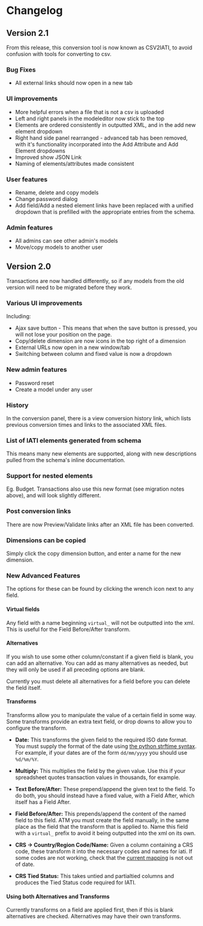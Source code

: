 # Changelog

## Version 2.1

From this release, this conversion tool is now known as CSV2IATI, to avoid confusion with tools for converting to csv.

### Bug Fixes

* All external links should now open in a new tab

### UI improvements

* More helpful errors when a file that is not a csv is uploaded
* Left and right panels in the modeleditor now stick to the top
* Elements are ordered consistently in outputted XML, and in the add new element dropdown
* Right hand side panel rearranged - advanced tab has been removed, with it's functionality incorporated into the Add Attribute and Add Element dropdowns
* Improved show JSON Link
* Naming of elements/attributes made consistent

### User features 
* Rename, delete and copy models
* Change password dialog
* Add field/Add a nested element links have been replaced with a unified dropdown that is prefilled with the appropriate entries from the schema. 

### Admin features

* All admins can see other admin's models 
* Move/copy models to another user

## Version 2.0
Transactions are now handled differently, so if any models from the old version will need to be migrated before they work.

### Various UI improvements
Including:

* Ajax save button - This means that when the save button is pressed, you will not lose your position on the page.
* Copy/delete dimension are now icons in the top right of a dimension
* External URLs now open in a new window/tab
* Switching between column and fixed value is now a dropdown

### New admin features

* Password reset
* Create a model under any user

### History

In the conversion panel, there is a view conversion history link, which lists previous conversion times and links to the associated XML files.

### List of IATI elements generated from schema

This means many new elements are supported, along with new descriptions pulled from the schema's inline documentation.

### Support for nested elements

Eg. Budget. Transactions also use this new format (see migration notes above), and will look slightly different.

### Post conversion links

There are now Preview/Validate links after an XML file has been converted.

### Dimensions can be copied

Simply click the copy dimension button, and enter a name for the new dimension.

### New Advanced Features
The options for these can be found by clicking the wrench icon next to any field.

#### Virtual fields

Any field with a name beginning `virtual_` will not be outputted into the xml. This is useful for the Field Before/After transform.

#### Alternatives

If you wish to use some other column/constant if a given field is blank, you can add an alternative. You can add as many alternatives as needed, but they will only be used if all preceding options are blank.

Currently you must delete all alternatives for a field before you can delete the field itself.

#### Transforms

Transforms allow you to manipulate the value of a certain field in some way. Some transforms provide an extra text field, or drop downs to allow you to configure the transform.

* **Date:**
This transforms the given field to the required ISO date format. You must supply the format of the date using [the python strftime syntax](http://docs.python.org/2/library/datetime.html#strftime-strptime-behavior). For example, if your dates are of the form `dd/mm/yyyy` you should use `%d/%m/%Y`.

* **Multiply:**
This multiplies the field by the given value. Use this if your spreadsheet quotes transaction values in thousands, for example.

* **Text Before/After:**
These prepend/append the given text to the field. To do both, you should instead have a fixed value, with a Field After, which itself has a Field After.

* **Field Before/After:**
This prepends/append the content of the named field to this field.  ATM you must create the field manually, in the same place as the field that the transform that is applied to. Name this field with a `virtual_` prefix to avoid it being outputted into the xml on its own.

* **CRS -> Country/Region Code/Name:**
Given a column containing a CRS code, these transform it into the necessary codes and names for iati. If some codes are not working, check that the [current mapping](https://github.com/markbrough/CSV-IATI-Converter/blob/master/csviati/codes.py) is not out of date.

* **CRS Tied Status:**
This takes untied and partialtied columns and produces the Tied Status code required for IATI.

#### Using both Alternatives and Transforms

Currently transforms on a field are applied first, then if this is blank alternatives are checked. Alternatives may have their own transforms.



